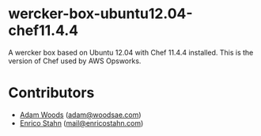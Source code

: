 wercker-box-ubuntu12.04-chef11.4.4
==================================

A wercker box based on Ubuntu 12.04 with Chef 11.4.4 installed.  This is the version of Chef used by AWS Opsworks.

Contributors
============
- [Adam Woods](https://github.com/woodsae) (<adam@woodsae.com>)
- [Enrico Stahn](https://github.com/estahn) (<mail@enricostahn.com>)
